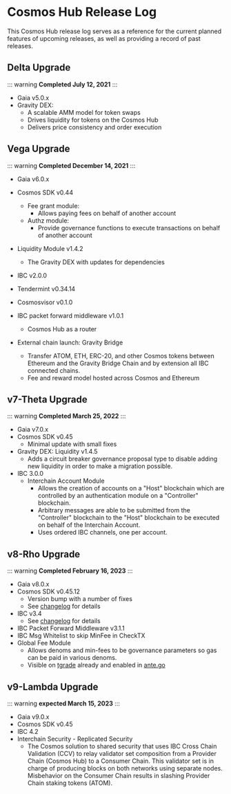 # Cosmos Hub Release Log

This Cosmos Hub release log serves as a reference for the current planned features of upcoming releases, as well as providing a record of past releases.

## Delta Upgrade
::: warning
**Completed July 12, 2021**
:::

- Gaia v5.0.x
- Gravity DEX:
  - A scalable AMM model for token swaps
  - Drives liquidity for tokens on the Cosmos Hub
  - Delivers price consistency and order execution

## Vega Upgrade
::: warning
**Completed December 14, 2021**
:::

- Gaia v6.0.x
- Cosmos SDK v0.44
  - Fee grant module:
    - Allows paying fees on behalf of another account
  - Authz module:
    - Provide governance functions to execute transactions on behalf of another account
- Liquidity Module v1.4.2
  - The Gravity DEX with updates for dependencies
- IBC v2.0.0
- Tendermint v0.34.14
- Cosmosvisor v0.1.0
- IBC packet forward middleware v1.0.1
  - Cosmos Hub as a router

- External chain launch: Gravity Bridge
  - Transfer ATOM, ETH, ERC-20, and other Cosmos tokens between Ethereum and the Gravity Bridge Chain and by extension all IBC connected chains.
  - Fee and reward model hosted across Cosmos and Ethereum

## v7-Theta Upgrade
::: warning
**Completed March 25, 2022**
:::

- Gaia v7.0.x
- Cosmos SDK v0.45
  - Minimal update with small fixes
- Gravity DEX: Liquidity v1.4.5
  - Adds a circuit breaker governance proposal type to disable adding new liquidity in order to make a migration possible.
- IBC 3.0.0
  - Interchain Account Module
    - Allows the creation of accounts on a "Host" blockchain which are controlled by an authentication module on a "Controller" blockchain.
    - Arbitrary messages are able to be submitted from the "Controller" blockchain to the "Host" blockchain to be executed on behalf of the Interchain Account.
    - Uses ordered IBC channels, one per account.

## v8-Rho Upgrade
::: warning
**Completed February 16, 2023**
:::


- Gaia v8.0.x
- Cosmos SDK v0.45.12
  - Version bump with a number of fixes
  - See [changelog](https://github.com/cosmos/cosmos-sdk/blob/v0.45.12/CHANGELOG.md) for details
- IBC v3.4
  - See [changelog](https://github.com/cosmos/ibc-go/blob/v3.4.0/CHANGELOG.md) for details
- IBC Packet Forward Middleware v3.1.1
- IBC Msg Whitelist to skip MinFee in CheckTX
- Global Fee Module
  - Allows denoms and min-fees to be governance parameters so gas can be paid in various denoms.
  - Visible on [tgrade](https://github.com/confio/tgrade/tree/main/x/globalfee) already and enabled in [ante.go](https://github.com/confio/tgrade/blob/main/app/ante.go#L72-L92)

## v9-Lambda Upgrade
::: warning
**expected March 15, 2023**
:::


- Gaia v9.0.x
- Cosmos SDK v0.45
- IBC 4.2
- Interchain Security - Replicated Security
  - The Cosmos solution to shared security that uses IBC Cross Chain Validation (CCV) to relay validator set composition from a Provider Chain (Cosmos Hub) to a Consumer Chain. This validator set is in charge of producing blocks on both networks using separate nodes. Misbehavior on the Consumer Chain results in slashing Provider Chain staking tokens (ATOM).
